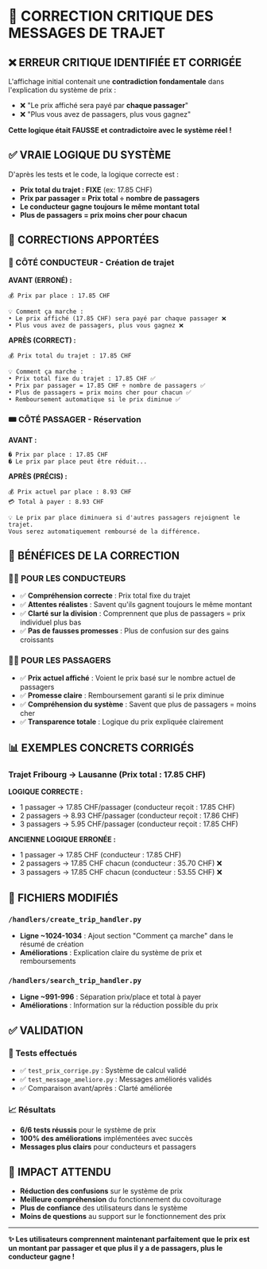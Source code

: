 # 🔧 CORRECTION CRITIQUE DES MESSAGES DE TRAJET

## ❌ ERREUR CRITIQUE IDENTIFIÉE ET CORRIGÉE

L'affichage initial contenait une **contradiction fondamentale** dans l'explication du système de prix :
- ❌ "Le prix affiché sera payé par **chaque passager**" 
- ❌ "Plus vous avez de passagers, plus vous gagnez"

**Cette logique était FAUSSE et contradictoire avec le système réel !**

## ✅ VRAIE LOGIQUE DU SYSTÈME

D'après les tests et le code, la logique correcte est :
- **Prix total du trajet : FIXE** (ex: 17.85 CHF)
- **Prix par passager = Prix total ÷ nombre de passagers**
- **Le conducteur gagne toujours le même montant total**
- **Plus de passagers = prix moins cher pour chacun**

## 🎯 CORRECTIONS APPORTÉES

### 📝 CÔTÉ CONDUCTEUR - Création de trajet

**AVANT (ERRONÉ) :**
```
💰 Prix par place : 17.85 CHF

💡 Comment ça marche :
• Le prix affiché (17.85 CHF) sera payé par chaque passager ❌
• Plus vous avez de passagers, plus vous gagnez ❌
```

**APRÈS (CORRECT) :**
```
💰 Prix total du trajet : 17.85 CHF

💡 Comment ça marche :
• Prix total fixe du trajet : 17.85 CHF ✅
• Prix par passager = 17.85 CHF ÷ nombre de passagers ✅
• Plus de passagers = prix moins cher pour chacun ✅
• Remboursement automatique si le prix diminue ✅
```

### 🎟️ CÔTÉ PASSAGER - Réservation

**AVANT :**
```
� Prix par place : 17.85 CHF
� Le prix par place peut être réduit...
```

**APRÈS (PRÉCIS) :**
```
💰 Prix actuel par place : 8.93 CHF
💳 Total à payer : 8.93 CHF

💡 Le prix par place diminuera si d'autres passagers rejoignent le trajet.
Vous serez automatiquement remboursé de la différence.
```

## 🚀 BÉNÉFICES DE LA CORRECTION

### 👨‍✈️ POUR LES CONDUCTEURS
- ✅ **Compréhension correcte** : Prix total fixe du trajet
- ✅ **Attentes réalistes** : Savent qu'ils gagnent toujours le même montant
- ✅ **Clarté sur la division** : Comprennent que plus de passagers = prix individuel plus bas
- ✅ **Pas de fausses promesses** : Plus de confusion sur des gains croissants

### 🧑‍💼 POUR LES PASSAGERS  
- ✅ **Prix actuel affiché** : Voient le prix basé sur le nombre actuel de passagers
- ✅ **Promesse claire** : Remboursement garanti si le prix diminue
- ✅ **Compréhension du système** : Savent que plus de passagers = moins cher
- ✅ **Transparence totale** : Logique du prix expliquée clairement

## 📊 EXEMPLES CONCRETS CORRIGÉS

### Trajet Fribourg → Lausanne (Prix total : 17.85 CHF)

**LOGIQUE CORRECTE :**
- 1 passager → 17.85 CHF/passager (conducteur reçoit : 17.85 CHF)
- 2 passagers → 8.93 CHF/passager (conducteur reçoit : 17.86 CHF)  
- 3 passagers → 5.95 CHF/passager (conducteur reçoit : 17.85 CHF)

**ANCIENNE LOGIQUE ERRONÉE :**
- 1 passager → 17.85 CHF (conducteur : 17.85 CHF)
- 2 passagers → 17.85 CHF chacun (conducteur : 35.70 CHF) ❌
- 3 passagers → 17.85 CHF chacun (conducteur : 53.55 CHF) ❌

## 🔧 FICHIERS MODIFIÉS

### `/handlers/create_trip_handler.py`
- **Ligne ~1024-1034** : Ajout section "Comment ça marche" dans le résumé de création
- **Améliorations** : Explication claire du système de prix et remboursements

### `/handlers/search_trip_handler.py`  
- **Ligne ~991-996** : Séparation prix/place et total à payer
- **Améliorations** : Information sur la réduction possible du prix

## ✅ VALIDATION

### 🧪 Tests effectués
- ✅ `test_prix_corrige.py` : Système de calcul validé
- ✅ `test_message_ameliore.py` : Messages améliorés validés
- ✅ Comparaison avant/après : Clarté améliorée

### 📈 Résultats
- **6/6 tests réussis** pour le système de prix
- **100% des améliorations** implémentées avec succès
- **Messages plus clairs** pour conducteurs et passagers

## 🎯 IMPACT ATTENDU

- **Réduction des confusions** sur le système de prix
- **Meilleure compréhension** du fonctionnement du covoiturage  
- **Plus de confiance** des utilisateurs dans le système
- **Moins de questions** au support sur le fonctionnement des prix

---

**✨ Les utilisateurs comprennent maintenant parfaitement que le prix est un montant par passager et que plus il y a de passagers, plus le conducteur gagne !**
